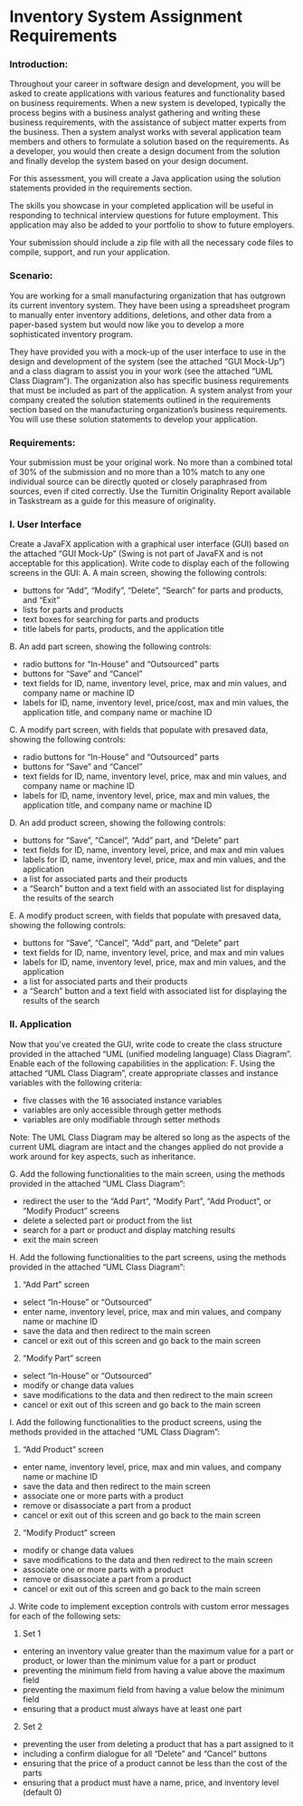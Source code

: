 # Inventory System Assignment Requirements

### Introduction:
Throughout your career in software design and development, you will be asked to create applications with various features and functionality based on business requirements. When a new system is developed, typically the process begins with a business analyst gathering and writing these business requirements, with the assistance of subject matter experts from the business. Then a system analyst works with several application team members and others to formulate a solution based on the requirements. As a developer, you would then create a design document from the solution and finally develop the system based on your design document.

For this assessment, you will create a Java application using the solution statements provided in the requirements section.

The skills you showcase in your completed application will be useful in responding to technical interview questions for future employment. This application may also be added to your portfolio to show to future employers.

Your submission should include a zip file with all the necessary code files to compile, support, and run your application.

### Scenario:

You are working for a small manufacturing organization that has outgrown its current inventory system. They have been using a spreadsheet program to manually enter inventory additions, deletions, and other data from a paper-based system but would now like you to develop a more sophisticated inventory program.

They have provided you with a mock-up of the user interface to use in the design and development of the system (see the attached “GUI Mock-Up”) and a class diagram to assist you in your work (see the attached “UML Class Diagram”). The organization also has specific business requirements that must be included as part of the application. A system analyst from your company created the solution statements outlined in the requirements section based on the manufacturing organization’s business requirements. You will use these solution statements to develop your application.

### Requirements:

Your submission must be your original work. No more than a combined total of 30% of the submission and no more than a 10% match to any one individual source can be directly quoted or closely paraphrased from sources, even if cited correctly. Use the Turnitin Originality Report available in Taskstream as a guide for this measure of originality.

### I. User Interface

Create a JavaFX application with a graphical user interface (GUI) based on the attached “GUI Mock-Up” (Swing is not part of JavaFX and is not acceptable for this application). Write code to display each of the following screens in the GUI:
A.  A main screen, showing the following controls:
* buttons for “Add”, “Modify”, “Delete”, “Search” for parts and products, and “Exit”
* lists for parts and products
* text boxes for searching for parts and products
* title labels for parts, products, and the application title
 
B.  An add part screen, showing the following controls:
* radio buttons for “In-House” and “Outsourced” parts
* buttons for “Save” and “Cancel”
* text fields for ID, name, inventory level, price, max and min values, and company name or machine ID
* labels for ID, name, inventory level, price/cost, max and min values, the application title, and company name or machine ID
 
C.  A modify part screen, with fields that populate with presaved data, showing the following controls:
* radio buttons for “In-House” and “Outsourced” parts
* buttons for “Save” and “Cancel”
* text fields for ID, name, inventory level, price, max and min values, and company name or machine ID
* labels for ID, name, inventory level, price, max and min values, the application title, and company name or machine ID
 
D.  An add product screen, showing the following controls:
* buttons for “Save”, “Cancel”, “Add” part, and “Delete” part
* text fields for ID, name, inventory level, price, and max and min values
* labels for ID, name, inventory level, price, max and min values, and the application
* a list for associated parts and their products
* a “Search” button and a text field with an associated list for displaying the results of the search
 
E.  A modify product screen, with fields that populate with presaved data, showing the following controls:
* buttons for “Save”, “Cancel”, “Add” part, and “Delete” part
* text fields for ID, name, inventory level, price, and max and min values
* labels for ID, name, inventory level, price, max and min values, and the application
* a list for associated parts and their products
* a “Search” button and a text field with associated list for displaying the results of the search

### II. Application

Now that you’ve created the GUI, write code to create the class structure provided in the attached “UML (unified modeling language) Class Diagram”. Enable each of the following capabilities in the application:
F.  Using the attached “UML Class Diagram”, create appropriate classes and instance variables with the following criteria:
* five classes with the 16 associated instance variables
* variables are only accessible through getter methods
* variables are only modifiable through setter methods

Note: The UML Class Diagram may be altered so long as the aspects of the current UML diagram are intact and the changes applied do not provide a work around for key aspects, such as inheritance. 
 
G.  Add the following functionalities to the main screen, using the methods provided in the attached “UML Class Diagram”:
* redirect the user to the “Add Part”, “Modify Part”, “Add Product”, or “Modify Product” screens
* delete a selected part or product from the list
* search for a part or product and display matching results
* exit the main screen
 
H.  Add the following functionalities to the part screens, using the methods provided in the attached “UML Class Diagram”:
1.  “Add Part” screen
* select “In-House” or “Outsourced”
* enter name, inventory level, price, max and min values, and company name or machine ID
* save the data and then redirect to the main screen
* cancel or exit out of this screen and go back to the main screen
2.  “Modify Part” screen
* select “In-House” or “Outsourced”
* modify or change data values
* save modifications to the data and then redirect to the main screen
* cancel or exit out of this screen and go back to the main screen
 
I.   Add the following functionalities to the product screens, using the methods provided in the attached “UML Class Diagram”:
1.  “Add Product” screen
* enter name, inventory level, price, max and min values, and company name or machine ID
* save the data and then redirect to the main screen
* associate one or more parts with a product
* remove or disassociate a part from a product
* cancel or exit out of this screen and go back to the main screen
2.  “Modify Product” screen
* modify or change data values
* save modifications to the data and then redirect to the main screen
* associate one or more parts with a product
* remove or disassociate a part from a product
* cancel or exit out of this screen and go back to the main screen
 
J.   Write code to implement exception controls with custom error messages for each of the following sets:
1.  Set 1
* entering an inventory value greater than the maximum value for a part or product, or lower than the minimum value for a part or product
* preventing the minimum field from having a value above the maximum field
* preventing the maximum field from having a value below the minimum field
* ensuring that a product must always have at least one part
2.  Set 2
* preventing the user from deleting a product that has a part assigned to it
* including a confirm dialogue for all “Delete” and “Cancel” buttons
* ensuring that the price of a product cannot be less than the cost of the parts
* ensuring that a product must have a name, price, and inventory level (default 0)
